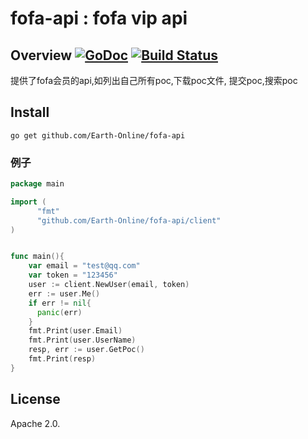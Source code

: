 # fofa-api : fofa vip api

## Overview [![GoDoc](https://godoc.org/github.com/Earth-Online/fofa-api?status.svg)](https://godoc.org/github.com/Earth-Online/fofa-api/client) [![Build Status](https://travis-ci.org/Earth-Online/fofa-api.svg?branch=master)](https://travis-ci.org/Earth-Online/fofa-api)

提供了fofa会员的api,如列出自己所有poc,下载poc文件, 提交poc,搜索poc

## Install

```
go get github.com/Earth-Online/fofa-api
```

### 例子
```go
package main

import (
	  "fmt"
      "github.com/Earth-Online/fofa-api/client"
)


func main(){
	var email = "test@qq.com"
    var token = "123456"
    user := client.NewUser(email, token)
    err := user.Me()
    if err != nil{
      panic(err)  
    } 
    fmt.Print(user.Email)
    fmt.Print(user.UserName)
    resp, err := user.GetPoc()
    fmt.Print(resp)
}
```
## License
Apache 2.0.
